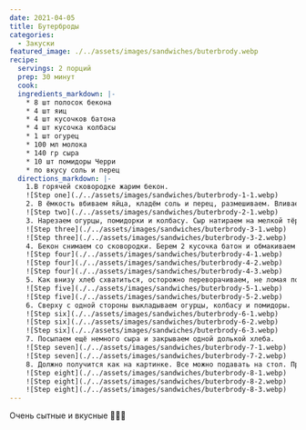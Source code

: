 ```yaml
---
date: 2021-04-05
title: Бутерброды
categories:
  - Закуски
featured_image: ./../assets/images/sandwiches/buterbrody.webp
recipe:
  servings: 2 порций
  prep: 30 минут
  cook:
  ingredients_markdown: |-
    * 8 шт полосок бекона
    * 4 шт яиц
    * 4 шт кусочков батона
    * 4 шт кусочка колбасы
    * 1 шт огурец
    * 100 мл молока
    * 140 гр сыра
    * 10 шт помидоры Черри
    * по вкусу соль и перец
  directions_markdown: |-
    1.В горячей сковородке жарим бекон. 
    ![Step one](./../assets/images/sandwiches/buterbrody-1-1.webp)
    2. В ёмкость вбиваем яйца, кладём соль и перец, размешиваем. Вливаем молоко и тщательно перемешиваем.
    ![Step two](./../assets/images/sandwiches/buterbrody-2-1.webp)
    3. Нарезаем огурцы, помидорки и колбасу. Сыр натираем на мелкой тёрке.
    ![Step three](./../assets/images/sandwiches/buterbrody-3-1.webp)
    ![Step three](./../assets/images/sandwiches/buterbrody-3-2.webp)
    4. Бекон снимаем со сковородки. Берем 2 кусочка батон и обмакиваем с обеих сторон в яичной смеси и выкладываем в сковородку на жир после бекона. Чуток доливаем сверху смеси яичной, чтоб получилось как омлет, а в ней хлеб.
    ![Step four](./../assets/images/sandwiches/buterbrody-4-1.webp)
    ![Step four](./../assets/images/sandwiches/buterbrody-4-2.webp)
    ![Step four](./../assets/images/sandwiches/buterbrody-4-3.webp)
    5. Как внизу хлеб схватиться, осторожно переворачиваем, не ломая по бокам и убавляем огонь на медленный. Сверху посыпаем сыром.
    ![Step five](./../assets/images/sandwiches/buterbrody-5-1.webp)
    ![Step five](./../assets/images/sandwiches/buterbrody-5-2.webp)
    6. Сверху с одной стороны выкладываем огурцы, колбасу и помидоры.
    ![Step six](./../assets/images/sandwiches/buterbrody-6-1.webp)
    ![Step six](./../assets/images/sandwiches/buterbrody-6-2.webp)
    ![Step six](./../assets/images/sandwiches/buterbrody-6-3.webp)
    7. Посыпаем ещё немного сыра и закрываем одной долькой хлеба.
    ![Step seven](./../assets/images/sandwiches/buterbrody-7-1.webp)
    ![Step seven](./../assets/images/sandwiches/buterbrody-7-2.webp)
    8. Должно получится как на картинке. Все можно подавать на стол. Приятного аппетита.
    ![Step eight](./../assets/images/sandwiches/buterbrody-8-1.webp)
    ![Step eight](./../assets/images/sandwiches/buterbrody-8-2.webp)
    ![Step eight](./../assets/images/sandwiches/buterbrody-8-3.webp)
---
```

Очень сытные и вкусные 👩🏻‍🍳
